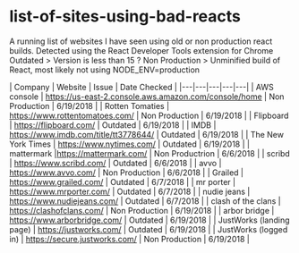 # list-of-sites-using-bad-reacts
A running list of websites I have seen using old or non production react builds. Detected using the React Developer Tools extension for Chrome
Outdated > Version is less than 15 ?
Non Production > Unminified build of React, most likely not using NODE_ENV=production

| Company | Website | Issue | Date Checked |
|---|---|---|---|---|
| AWS console | https://us-east-2.console.aws.amazon.com/console/home | Non Production | 6/19/2018 |
| Rotten Tomaties | https://www.rottentomatoes.com/ | Non Production | 6/19/2018 |
| Flipboard | https://flipboard.com/ | Outdated | 6/19/2018 |
| IMDB | https://www.imdb.com/title/tt3778644/ | Outdated | 6/19/2018 |
| The New York Times | https://www.nytimes.com/ | Outdated | 6/19/2018 |
| mattermark |https://mattermark.com/ | Non Productrion | 6/6/2018 |
| scribd | https://www.scribd.com/ | Outdated | 6/6/2018 |
| avvo | https://www.avvo.com/ | Non Production | 6/6/2018 |
| Grailed | https://www.grailed.com/ | Outdated | 6/7/2018 |
| mr porter | https://www.mrporter.com/ | Outdated | 6/7/2018 |
| nudie jeans | https://www.nudiejeans.com/ | Outdated | 6/7/2018 |
| clash of the clans | https://clashofclans.com/ | Non Production | 6/19/2018 |
| arbor bridge | https://www.arborbridge.com/ | Outdated | 6/19/2018 |
| JustWorks (landing page) | https://justworks.com/ | Outdated | 6/19/2018 |
| JustWorks (logged in) | https://secure.justworks.com/ | Non Production | 6/19/2018 |
